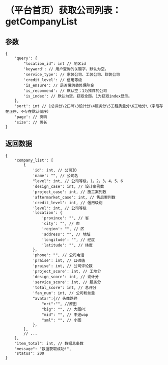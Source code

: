 # （平台首页）获取公司列表：getCompanyList

## 参数

    {
        'query': {
            "location_id": int // 地区id
            'keyword': // 用户查询的关键字，默认为空。
            'service_type': // 家装公司、工装公司、软装公司
            'credit_level': // 信用等级
            'is_ensure': // 是否缴纳装修保障金
            'is_recommend': // 默认空；1为推荐的公司
            'is_index': // 默认为空，获取全部。1为获取index显示。
        },
        'sort': int // 1总评分\2口碑\3设计分\4服务分\5工程质量分\6工地分\（字段存在正序，不存在默认倒序）
        'page': // 页码
        'size': // 页长
    }

## 返回数据

    {
        'company_list': [
            {
                'id': int, // 公司ID
                'name': "", // 公司名
                "level": int, // 公司等级，1，2，3，4，5，6
                'design_case': int, // 设计案例数
                'project_case': int, // 施工案列数
                'aftermarket_case': int, // 售后案列数
                'credit_level': int, // 信用级别
                'level': int, // 公司等级
                'location': {
                    'province': "", // 省
                    'city': "", // 市
                    'region': "", // 区
                    'address': "", // 地址
                    'longitude': "", // 经度
                    'latitude': "", // 纬度
                },
                'phone': "", // 公司电话
                'praise': int, // 口碑值
                'praise': int, // 公司评论数
                'project_score': int, // 工地分
                'design_score': int, // 设计分
                'service_score': int, // 服务分
                'total_score': int, // 总评分
                'fan_num': int, // 公司粉丝量
                "avatar":{// 头像路径
                    "ori":"", //原图
                    "big": "", // 大图PC
                    "mid": "", // 中途wap
                    "sml": "", // 小图
                }, 
            },
            // ...
        ],
        "item_total": int, // 数据总条数
        "message": "数据获取成功!",
        "status": 200
    }
